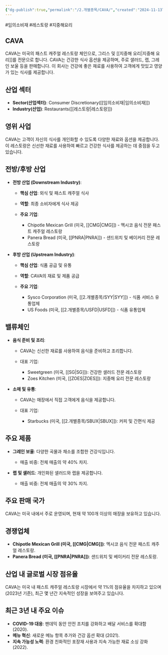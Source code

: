 ```yaml
---
{"dg-publish":true,"permalink":"/2.개별종목/CAVA/","created":"2024-11-13T22:37:50.447+09:00","updated":"2025-06-03T20:05:58.177+09:00"}
---
```


#임의소비재 #레스토랑 #지중해요리 

## CAVA

CAVA는 미국의 패스트 캐주얼 레스토랑 체인으로, 그리스 및 [[지중해 요리\|지중해 요리]]를 전문으로 합니다. CAVA는 건강한 식사 옵션을 제공하며, 주로 샐러드, 랩, 그레인 보울 등을 판매합니다. 이 회사는 건강에 좋은 재료를 사용하여 고객에게 맛있고 영양가 있는 식사를 제공합니다.

## 산업 섹터

- **Sector(산업섹터)**: Consumer Discretionary([[임의소비재\|임의소비재]])
- **Industry(산업)**: Restaurants([[레스토랑\|레스토랑]])

## 영위 사업

CAVA는 고객이 자신의 식사를 개인화할 수 있도록 다양한 재료와 옵션을 제공합니다. 이 레스토랑은 신선한 재료를 사용하여 빠르고 건강한 식사를 제공하는 데 중점을 두고 있습니다.

## 전방/후방 산업

- **전방 산업 (Downstream Industry)**:
    
    - **핵심 산업**: 외식 및 패스트 캐주얼 식사
    - **역할**: 최종 소비자에게 식사 제공
    - **주요 기업**:
        
        - Chipotle Mexican Grill (미국, [[CMG\|CMG]]) - 멕시코 음식 전문 패스트 캐주얼 레스토랑
        - Panera Bread (미국, [[PNRA\|PNRA]]) - 샌드위치 및 베이커리 전문 레스토랑
        
    
- **후방 산업 (Upstream Industry)**:
    
    - **핵심 산업**: 식품 공급 및 유통
    - **역할**: CAVA의 재료 및 제품 공급
    - **주요 기업**:
        
        - Sysco Corporation (미국, [[2.개별종목/SYY\|SYY]]) - 식품 서비스 유통업체
        - US Foods (미국, [[2.개별종목/USFD\|USFD]]) - 식품 유통업체
        
    

## 밸류체인

- **음식 준비 및 조리**:
    
    - CAVA는 신선한 재료를 사용하여 음식을 준비하고 조리합니다.
    - 대표 기업:
        
        - Sweetgreen (미국, [[SG\|SG]]): 건강한 샐러드 전문 레스토랑
        - Zoes Kitchen (미국, [[ZOES\|ZOES]]): 지중해 요리 전문 레스토랑
        
    
- **소매 및 유통**:
    
    - CAVA는 매장에서 직접 고객에게 음식을 제공합니다.
    - 대표 기업:
        
        - Starbucks (미국, [[2.개별종목/SBUX\|SBUX]]): 커피 및 간편식 제공
        
    

## 주요 제품

- **그레인 보울**: 다양한 곡물과 채소를 조합한 건강식입니다.
    
    - 매출 비중: 전체 매출의 약 40% 차지.
    
- **랩 및 샐러드**: 개인화된 샐러드와 랩을 제공합니다.
    
    - 매출 비중: 전체 매출의 약 30% 차지.
    

## 주요 판매 국가

CAVA는 미국 내에서 주로 운영되며, 현재 약 100개 이상의 매장을 보유하고 있습니다.

## 경쟁업체

- **Chipotle Mexican Grill (미국, [[CMG\|CMG]])**: 멕시코 음식 전문 패스트 캐주얼 레스토랑.
- **Panera Bread (미국, [[PNRA\|PNRA]])**: 샌드위치 및 베이커리 전문 레스토랑.

## 산업 내 글로벌 시장 점유율

CAVA는 미국 내 패스트 캐주얼 레스토랑 시장에서 약 1%의 점유율을 차지하고 있으며(2023년 기준), 최근 몇 년간 지속적인 성장을 보여주고 있습니다.

## 최근 3년 내 주요 이슈

- **COVID-19 대응**: 팬데믹 동안 안전 조치를 강화하고 배달 서비스를 확대함 (2020).
- **메뉴 혁신**: 새로운 메뉴 항목 추가와 건강 옵션 확대 (2021).
- **지속 가능성 노력**: 환경 친화적인 포장재 사용과 지속 가능한 재료 소싱 강화 (2022).